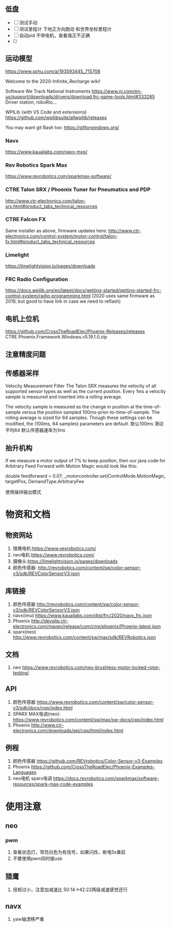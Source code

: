 ## 低盘

* [ ] 测试手动
* [ ] 测试里程计  下地正方向跑动  和世界坐标里程计
* [ ] 自动pid  不带电机，查看值正不正确
* [ ]

## 运动模型
https://www.sohu.com/a/193593445_715708

Welcome to the 2020-Infinite_Recharge wiki!

Software We Track
National Instruments
https://www.ni.com/en-us/support/downloads/drivers/download.frc-game-tools.html#333285 Driver station, roboRio…

WPILib (with VS Code and extensions)
https://github.com/wpilibsuite/allwpilib/releases

You may want git Bash too: https://gitforwindows.org/

### Navx
https://www.kauailabs.com/navx-mxp/

### Rev Robotics Spark Max
https://www.revrobotics.com/sparkmax-software/

### CTRE Talon SRX / Phoenix Tuner for Pneumatics and PDP
http://www.ctr-electronics.com/talon-srx.html#product_tabs_technical_resources

### CTRE Falcon FX
Same installer as above, firmware updates here: http://www.ctr-electronics.com/control-system/motor-control/talon-fx.html#product_tabs_technical_resources

### Limelight
https://limelightvision.io/pages/downloads

### FRC Radio Configuration
https://docs.wpilib.org/en/latest/docs/getting-started/getting-started-frc-control-system/radio-programming.html (2020 uses same firmware as 2019, but good to have link in case we need to reflash)


## 电机上位机
https://github.com/CrossTheRoadElec/Phoenix-Releases/releases
CTRE.Phoenix.Framework.Windows.v5.19.1.0.zip

## 注意精度问题

## 传感器采样
Velocity Measurement Filter
The Talon SRX measures the velocity of all supported sensor types as well as the current position. Every 1ms a velocity sample is measured and inserted into a rolling average.

The velocity sample is measured as the change in position at the time-of-sample versus the position sampled 100ms-prior-to-time-of-sample. The rolling average is sized for 64 samples. Though these settings can be modified, the (100ms, 64 samples) parameters are default.
默认100ms 滑动平均64  默认传感器速率为1ms



## 抬升机构

If we measure a motor output of 7% to keep position, then our java code for Arbitrary Feed Forward with Motion Magic would look like this:

double feedforward = 0.07;
_motorcontroller.set(ControlMode.MotionMagic, targetPos, DemandType.ArbitraryFee

使用操持输出模式

# 物资和文档    
## 物资网站
1. 猎鹰电机:https://www.vexrobotics.com/ 
2. neo电机:https://www.revrobotics.com/
3. 摄像头:https://limelightvision.io/pages/downloads    
4. 颜色传感器:  http://revrobotics.com/content/sw/color-sensor-v3/sdk/REVColorSensorV3.json
## 库链接
1. 颜色传感器 http://revrobotics.com/content/sw/color-sensor-v3/sdk/REVColorSensorV3.json
2. navx(imu) https://www.kauailabs.com/dist/frc/2020/navx_frc.json  
3. Phoenix http://devsite.ctr-electronics.com/maven/release/com/ctre/phoenix/Phoenix-latest.json
4. sparx(neo) http://www.revrobotics.com/content/sw/max/sdk/REVRobotics.json

## 文档
1. neo  https://www.revrobotics.com/neo-brushless-motor-locked-rotor-testing/
## API  
1. 颜色传感器  https://www.revrobotics.com/content/sw/color-sensor-v3/sdk/docs/cpp/index.html
2. SPARX MAX电调(neo): https://www.revrobotics.com/content/sw/max/sw-docs/cpp/index.html    
3.  Phoenix http://www.ctr-electronics.com/downloads/api/cpp/html/index.html
## 例程
1. 颜色传感器  https://github.com/REVrobotics/Color-Sensor-v3-Examples
2. Phoenix https://github.com/CrossTheRoadElec/Phoenix-Examples-Languages
3. neo电机 sparx电调 https://docs.revrobotics.com/sparkmax/software-resources/spark-max-code-examples

# 使用注意
## neo 
### pwm 
1. 查看状态灯，常亮白色为有信号，如果闪烁，断电5s重启
2. 不要使用pwm同时接usb

## 猎鹰
1. 扭矩过小，注意加减速比  50:14->42:22两级减速感觉还行

## navx 
1. yaw轴漂移严重
